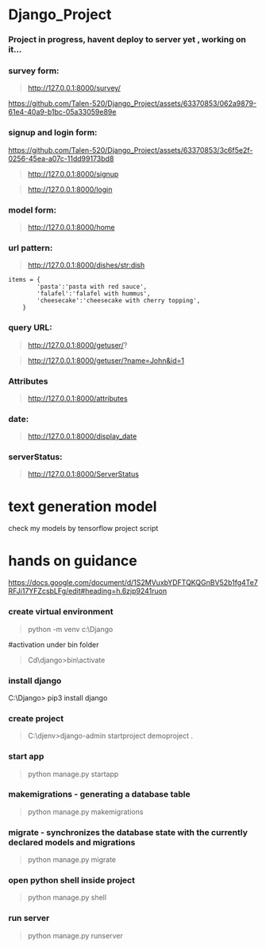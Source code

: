 # Django_Project

### Project in progress, havent deploy to server yet , working on it...

### survey form:

> http://127.0.0.1:8000/survey/



https://github.com/Talen-520/Django_Project/assets/63370853/062a9879-61e4-40a9-b1bc-05a33059e89e

### signup and login form:

https://github.com/Talen-520/Django_Project/assets/63370853/3c6f5e2f-0256-45ea-a07c-11dd99173bd8

> http://127.0.0.1:8000/signup

> http://127.0.0.1:8000/login

### model form:

> http://127.0.0.1:8000/home

### url pattern:

>http://127.0.0.1:8000/dishes/<str:dish>
```
items = {
        'pasta':'pasta with red sauce',
        'falafel':'falafel with hummus',
        'cheesecake':'cheesecake with cherry topping',
    }
```
### query URL:

> http://127.0.0.1:8000/getuser/?

> http://127.0.0.1:8000/getuser/?name=John&id=1

### Attributes 

> http://127.0.0.1:8000/attributes

### date:

> http://127.0.0.1:8000/display_date

### serverStatus:

> http://127.0.0.1:8000/ServerStatus

# text generation model 

check my models by  tensorflow project script 

> 


# hands on guidance 

https://docs.google.com/document/d/1S2MVuxbYDFTQKQGnBV52b1fg4Te7RFJi17YFZcsbLFg/edit#heading=h.6zjp9241ruon

### create virtual environment 

> python -m venv c:\Django 

#activation under bin folder

> Cd\django>bin\activate 

### install django

C:\Django> pip3 install django

### create project 

> C:\djenv>django-admin startproject demoproject .

### start app

>python manage.py startapp <name of app>


### makemigrations - generating a database table

> python manage.py makemigrations

### migrate - synchronizes the database state with the currently declared models and migrations

> python manage.py migrate

### open python shell inside project 

>python manage.py shell

### run server

> python manage.py runserver
